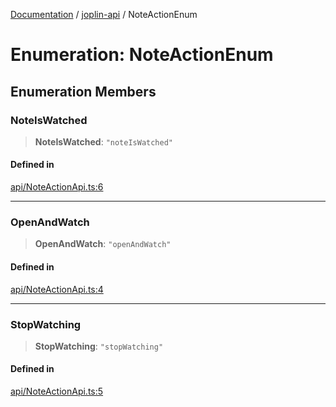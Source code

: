 [Documentation](../../packages.md) / [joplin-api](../index.md) / NoteActionEnum

# Enumeration: NoteActionEnum

## Enumeration Members

### NoteIsWatched

> **NoteIsWatched**: `"noteIsWatched"`

#### Defined in

[api/NoteActionApi.ts:6](https://github.com/rxliuli/joplin-utils/blob/4824c3237f6c8bc282f001f71c149c89286aefdc/packages/joplin-api/src/api/NoteActionApi.ts#L6)

---

### OpenAndWatch

> **OpenAndWatch**: `"openAndWatch"`

#### Defined in

[api/NoteActionApi.ts:4](https://github.com/rxliuli/joplin-utils/blob/4824c3237f6c8bc282f001f71c149c89286aefdc/packages/joplin-api/src/api/NoteActionApi.ts#L4)

---

### StopWatching

> **StopWatching**: `"stopWatching"`

#### Defined in

[api/NoteActionApi.ts:5](https://github.com/rxliuli/joplin-utils/blob/4824c3237f6c8bc282f001f71c149c89286aefdc/packages/joplin-api/src/api/NoteActionApi.ts#L5)
